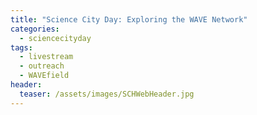 ```yaml
---
title: "Science City Day: Exploring the WAVE Network"
categories:
  - sciencecityday
tags:
  - livestream
  - outreach
  - WAVEfield
header:
  teaser: /assets/images/SCHWebHeader.jpg
---
```


